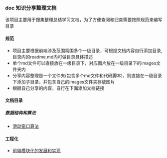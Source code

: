 ### doc 知识分享整理文档
该项目主要用于搜集整理总结学习文档，为了方便查阅和归类需要按照规范来编写目录

#### 规范
- 项目主要根据前端涉及范围氛围多个一级目录，可根据文档内容自行添加目录,目录内的readme.md内可做目录具体描述
- 单个md文件可以直接放在一级目录下，对应图片放在一级目录下的images文件夹内
- 分享内容整理是一个文件夹(包含多个md文件和代码脚本)，则直接在一级目录下添加子目录，并包含自己的images文件夹存放图片
- 根据自己分享的内容，自行在下面添加文档链接

#### 文档目录

##### 数据结构和算法
- [滑动窗口算法](数据结构和算法/算法/滑动窗口.md)

#### 工程化
- [前端模块化的发展和实现](工程化/前端模块化/前端模块化的发展和实现.md)
